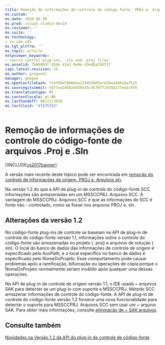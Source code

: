 ```yaml
---
title: Remoção de informações de controle do código-fonte. PROJ e. Arquivos sln | Microsoft Docs
ms.custom: ''
ms.date: 2018-06-30
ms.prod: visual-studio-dev14
ms.reviewer: ''
ms.suite: ''
ms.technology:
- vs-ide-sdk
ms.tgt_pltfrm: ''
ms.topic: article
helpviewer_keywords:
- source control plug-ins, .sln and .proj files
ms.assetid: 7b06883f-35de-41e2-9a9e-d3edba236f17
caps.latest.revision: 15
ms.author: gregvanl
manager: ghogen
ms.openlocfilehash: 7c6709d7808eba229455805ecb2b4a8d0c8af525
ms.sourcegitcommit: 55f7ce2d5d2e458e35c45787f1935b237ee5c9f8
ms.translationtype: MT
ms.contentlocale: pt-BR
ms.lasthandoff: 08/22/2018
ms.locfileid: "47475722"
---
```

# <a name="removal-of-source-control-information-from-proj-and-sln-files"></a>Remoção de informações de controle do código-fonte de arquivos .Proj e .Sln
[!INCLUDE[vs2017banner](../../includes/vs2017banner.md)]

A versão mais recente deste tópico pode ser encontrada em [remoção do controle de informações da origem. PROJ e. Arquivos sln](https://docs.microsoft.com/visualstudio/extensibility/internals/removal-of-source-control-information-from-dot-proj-and-dot-sln-files).  
  
Na versão 1.2 do que a API de plug-in de controle do código-fonte SCC informações são armazenadas em um MSSCCPRJ. Arquivos SCC. A vantagem do MSSCCPRJ. Arquivos SCC é que as informações de SCC é fonte não - controlado, como se fosse nos arquivos PROJ e. sln.  
  
## <a name="version-12-changes"></a>Alterações da versão 1.2  
 No código-fonte plug-ins de controle se baseiam na API de plug-in de controle do código-fonte versão 1.1, informações sobre o controle do código-fonte são armazenadas no projeto (. proj) e arquivos de solução (. sln). O local do banco de dados das informações de controle de origem é especificado pelo AuxPath, e o local específico no banco de dados é especificado pelo NomeDoProjeto. Esse comportamento pode causar problemas após a ramificação, bifurcação ou operações de cópia porque o NomeDoProjeto normalmente seriam inválido após qualquer uma dessas operações.  
  
 Na API de plug-in de controle de origem versão 1.1, o IDE usada ~ arquivos SAK para detectar se um plug-in com suporte a MSSCCPRJ. Método SCC armazenar informações de controle do código-fonte. A API de plug-in de controle do código-fonte versão 1.2 fornece uma nova funcionalidade para detectar o suporte para MSSCCPRJ. Arquivos SCC sem usar um ~ arquivo SAK. Para obter mais informações, consulte [eliminação de ~ SAK arquivos](../../extensibility/internals/elimination-of-tilde-sak-files.md).  
  
## <a name="see-also"></a>Consulte também  
 [Novidades na Versão 1.2 da API do plug-in de controle de código-fonte](../../extensibility/internals/what-s-new-in-the-source-control-plug-in-api-version-1-2.md)

